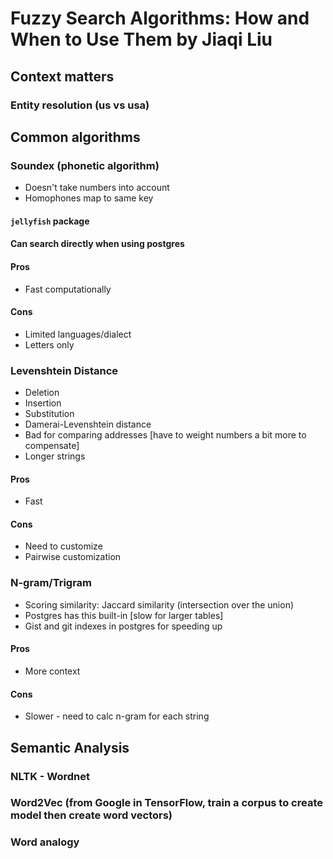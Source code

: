 # Fuzzy Search Algorithms: How and When to Use Them by Jiaqi Liu
## Context matters
### Entity resolution (us vs usa)
## Common algorithms
### Soundex (phonetic algorithm)
* Doesn't take numbers into account
* Homophones map to same key
#### `jellyfish` package
#### Can search directly when using postgres
#### Pros
* Fast computationally
#### Cons
* Limited languages/dialect
* Letters only
### Levenshtein Distance
 * Deletion
 * Insertion
 * Substitution
 * Damerai-Levenshtein distance
 * Bad for comparing addresses [have to weight numbers a bit more to compensate]
 * Longer strings
#### Pros
* Fast
#### Cons
* Need to customize
* Pairwise customization
### N-gram/Trigram
* Scoring similarity: Jaccard similarity (intersection over the union)
* Postgres has this built-in [slow for larger tables]
* Gist and git indexes in postgres for speeding up
#### Pros
* More context
#### Cons
* Slower - need to calc n-gram for each string
## Semantic Analysis
### NLTK - Wordnet
### Word2Vec (from Google in TensorFlow, train a corpus to create model then create word vectors)
### Word analogy
